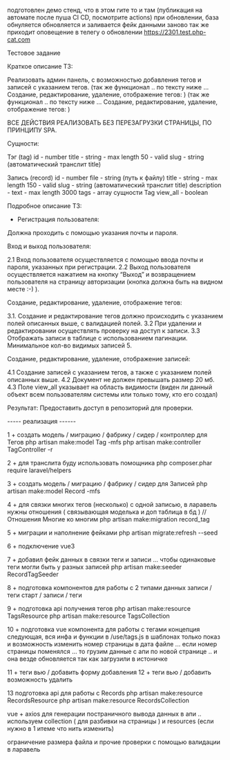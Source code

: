 подготовлен демо стенд, что в этом гите то и там (публикация на автомате после пуша CI CD, посмотрите actions)
при обновлении, база обнуляется обновляется и заливается фейк данными заново
так же приходит оповещение в телегу о обновлении
https://2301.test.php-cat.com

Тестовое задание 

Краткое описание ТЗ: 

Реализовать админ панель, с возможностью добавления тегов и записей с указанием тегов.
(так же функционал .. по тексту ниже ... Создание, редактирование, удаление, отображение тегов: )
(так же функционал .. по тексту ниже ... Создание, редактирование, удаление, отображение тегов: )

ВСЕ ДЕЙСТВИЯ РЕАЛИЗОВАТЬ БЕЗ ПЕРЕЗАГРУЗКИ СТРАНИЦЫ, ПО ПРИНЦИПУ SPA.

Сущности: 

Тэг (tag)
id - number
title - string - max length 50 - valid
slug - string (автоматический транслит title)

Запись (record)
id - number
file - string (путь к файлу)
title - string - max length 150 - valid
slug - string (автоматический транслит title)
description - text - max length 3000
tags - array сущности Tag
view_all - boolean

Подробное описание ТЗ:

+ Регистрация пользователя: 

Должна проходить с помощью указания почты и пароля.

Вход и выход пользователя:

2.1 Вход пользователя осуществляется с помощью ввода почты и пароля, указанных при регистрации.
2.2 Выход пользователя осуществляется нажатием на кнопку “Выход” и возвращением пользователя на страницу авторизации (кнопка должна быть на видном месте :-) ).

Создание, редактирование, удаление, отображение тегов:

3.1. Создание и редактирование тегов должно происходить с указанием полей описанных выше, с валидацией полей.
3.2 При удалении и редактировании осуществлять проверку на доступ к записи.
3.3 Отображать записи в таблице с использованием пагинации. Минимальное кол-во видимых записей 5.

Создание, редактирование, удаление, отображение записей:

4.1 Создание записей с указанием тегов, а также с указанием полей описанных выше.
4.2 Документ не должен превышать размер 20 мб. 
4.3 Поле view_all указывает на область видимости (виден ли данный объект всем пользователям системы или только тому, кто его создал)

Результат:
Предоставить доступ в репозиторий для проверки.


----- реализация ------

1 + создать модель / миграцию / фабрику / сидер / контроллер для Тегов
php artisan make:model Tag -mfs
php artisan make:controller TagController -r

2 + для транслита буду использовать помощника 
php composer.phar require laravel/helpers

3 + создать модель / миграцию / фабрику / сидер для Записей
php artisan make:model Record -mfs

4 + для связки многих тегов (несколько) с одной записью, в ларавель нужны отношения ( связывающая моделька и доп таблица в бд ) 
// Отношения Многие ко многим
php artisan make:migration record_tag

5 + миграции и наполнение фейками
php artisan migrate:refresh --seed 

6 + подключение vue3

7 + добавил фейк данных в связки теги и записи ... чтобы одинаковые теги могли быть у разных записей
php artisan make:seeder RecordTagSeeder

8 + подготовка компонентов для работы с 2 типами данных записи / теги 
старт / записи / теги

9 + подготовка api получения тегов
php artisan make:resource TagsResource
php artisan make:resource TagsCollection

10 + подготовка vue компонента для работы с тегами
концепция следующая, вся инфа и функции в /use/tags.js 
в шаблонах только показ и возможность изменить номер страницы в дата файле ... если номер страницы поменялся ... то грузим данные с апи по новой странице .. и она везде обновляется так как загрузили в истоничке

11 + теги вью / добавить форму добавления 
12 + теги вью / добавить возможность удалить


13 подготовка api для работы с Records
php artisan make:resource RecordsResource
php artisan make:resource RecordsCollection


vue + axios 
для генерации постраничного вывода данных в апи .. используем collection ( для разбивки на страницы ) и resources (если нужно в 1 итеме что нить изменить)

ограничение размера файла и прочие проверки с помощью валидации в ларавель
